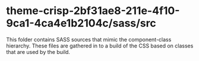 # theme-crisp-2bf31ae8-211e-4f10-9ca1-4ca4e1b2104c/sass/src

This folder contains SASS sources that mimic the component-class hierarchy. These files
are gathered in to a build of the CSS based on classes that are used by the build.
